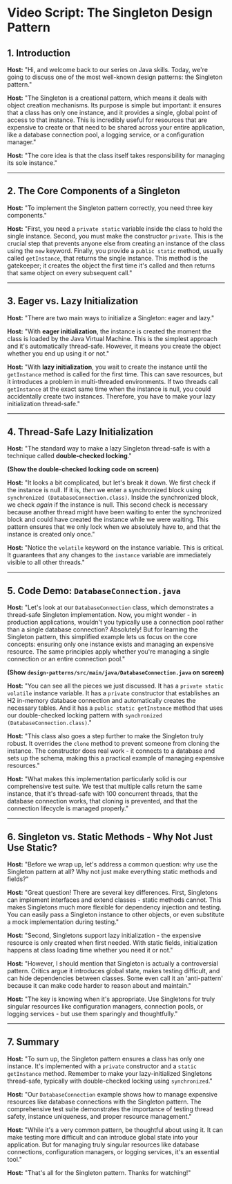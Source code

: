 
# Video Script: The Singleton Design Pattern

## 1. Introduction

**Host:** "Hi, and welcome back to our series on Java skills. Today, we're going to discuss one of the most well-known design patterns: the Singleton pattern."

**Host:** "The Singleton is a creational pattern, which means it deals with object creation mechanisms. Its purpose is simple but important: it ensures that a class has only one instance, and it provides a single, global point of access to that instance. This is incredibly useful for resources that are expensive to create or that need to be shared across your entire application, like a database connection pool, a logging service, or a configuration manager."

**Host:** "The core idea is that the class itself takes responsibility for managing its sole instance."

---

## 2. The Core Components of a Singleton

**Host:** "To implement the Singleton pattern correctly, you need three key components."

**Host:** "First, you need a `private static` variable inside the class to hold the single instance. Second, you must make the constructor `private`. This is the crucial step that prevents anyone else from creating an instance of the class using the `new` keyword. Finally, you provide a `public static` method, usually called `getInstance`, that returns the single instance. This method is the gatekeeper; it creates the object the first time it's called and then returns that same object on every subsequent call."

---

## 3. Eager vs. Lazy Initialization

**Host:** "There are two main ways to initialize a Singleton: eager and lazy."

**Host:** "With **eager initialization**, the instance is created the moment the class is loaded by the Java Virtual Machine. This is the simplest approach and it's automatically thread-safe. However, it means you create the object whether you end up using it or not."

**Host:** "With **lazy initialization**, you wait to create the instance until the `getInstance` method is called for the first time. This can save resources, but it introduces a problem in multi-threaded environments. If two threads call `getInstance` at the exact same time when the instance is null, you could accidentally create two instances. Therefore, you have to make your lazy initialization thread-safe."

---

## 4. Thread-Safe Lazy Initialization

**Host:** "The standard way to make a lazy Singleton thread-safe is with a technique called **double-checked locking**."

**(Show the double-checked locking code on screen)**

**Host:** "It looks a bit complicated, but let's break it down. We first check if the instance is null. If it is, *then* we enter a synchronized block using `synchronized (DatabaseConnection.class)`. Inside the synchronized block, we check *again* if the instance is null. This second check is necessary because another thread might have been waiting to enter the synchronized block and could have created the instance while we were waiting. This pattern ensures that we only lock when we absolutely have to, and that the instance is created only once."

**Host:** "Notice the `volatile` keyword on the instance variable. This is critical. It guarantees that any changes to the `instance` variable are immediately visible to all other threads."

---

## 5. Code Demo: `DatabaseConnection.java`

**Host:** "Let's look at our `DatabaseConnection` class, which demonstrates a thread-safe Singleton implementation. Now, you might wonder - in production applications, wouldn't you typically use a connection pool rather than a single database connection? Absolutely! But for learning the Singleton pattern, this simplified example lets us focus on the core concepts: ensuring only one instance exists and managing an expensive resource. The same principles apply whether you're managing a single connection or an entire connection pool."

**(Show `design-patterns/src/main/java/DatabaseConnection.java` on screen)**

**Host:** "You can see all the pieces we just discussed. It has a `private static volatile` instance variable. It has a `private` constructor that establishes an H2 in-memory database connection and automatically creates the necessary tables. And it has a `public static getInstance` method that uses our double-checked locking pattern with `synchronized (DatabaseConnection.class)`."

**Host:** "This class also goes a step further to make the Singleton truly robust. It overrides the `clone` method to prevent someone from cloning the instance. The constructor does real work - it connects to a database and sets up the schema, making this a practical example of managing expensive resources."

**Host:** "What makes this implementation particularly solid is our comprehensive test suite. We test that multiple calls return the same instance, that it's thread-safe with 100 concurrent threads, that the database connection works, that cloning is prevented, and that the connection lifecycle is managed properly."

---

## 6. Singleton vs. Static Methods - Why Not Just Use Static?

**Host:** "Before we wrap up, let's address a common question: why use the Singleton pattern at all? Why not just make everything static methods and fields?"

**Host:** "Great question! There are several key differences. First, Singletons can implement interfaces and extend classes - static methods cannot. This makes Singletons much more flexible for dependency injection and testing. You can easily pass a Singleton instance to other objects, or even substitute a mock implementation during testing."

**Host:** "Second, Singletons support lazy initialization - the expensive resource is only created when first needed. With static fields, initialization happens at class loading time whether you need it or not."

**Host:** "However, I should mention that Singleton is actually a controversial pattern. Critics argue it introduces global state, makes testing difficult, and can hide dependencies between classes. Some even call it an 'anti-pattern' because it can make code harder to reason about and maintain."

**Host:** "The key is knowing when it's appropriate. Use Singletons for truly singular resources like configuration managers, connection pools, or logging services - but use them sparingly and thoughtfully."

---

## 7. Summary

**Host:** "To sum up, the Singleton pattern ensures a class has only one instance. It's implemented with a `private` constructor and a `static getInstance` method. Remember to make your lazy-initialized Singletons thread-safe, typically with double-checked locking using `synchronized`."

**Host:** "Our `DatabaseConnection` example shows how to manage expensive resources like database connections with the Singleton pattern. The comprehensive test suite demonstrates the importance of testing thread safety, instance uniqueness, and proper resource management."

**Host:** "While it's a very common pattern, be thoughtful about using it. It can make testing more difficult and can introduce global state into your application. But for managing truly singular resources like database connections, configuration managers, or logging services, it's an essential tool."

**Host:** "That's all for the Singleton pattern. Thanks for watching!"
